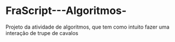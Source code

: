 # FraScript---Algoritmos-
Projeto da atividade de algoritmos, que tem como intuito fazer uma interação de trupe de cavalos
